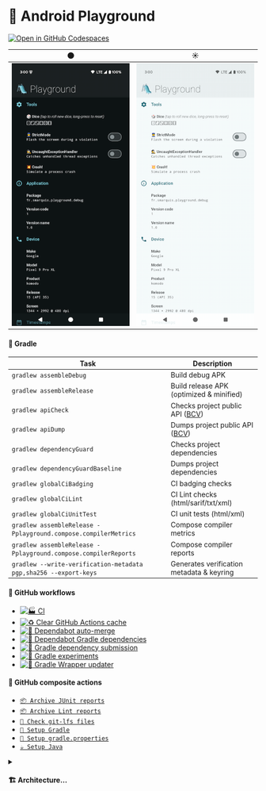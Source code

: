 # 🛝 Android Playground

[![Open in GitHub Codespaces](https://github.com/codespaces/badge.svg)](https://codespaces.new/SimonMarquis/Android-Playground?quickstart=1)

|                                      🌑                                      |                                       ☀️                                        |
|:----------------------------------------------------------------------------:|:-------------------------------------------------------------------------------:|
| [![screenshot dark](art/screenshot-thumb-dark.png)](art/screenshot-dark.png) | [![screenshot light](art/screenshot-thumb-light.png)](art/screenshot-light.png) |

#### 🐘 Gradle

| Task                                                             | Description                                                                                 |
|------------------------------------------------------------------|---------------------------------------------------------------------------------------------|
| `gradlew assembleDebug`                                          | Build debug APK                                                                             |
| `gradlew assembleRelease`                                        | Build release APK (optimized & minified)                                                    |
| `gradlew apiCheck`                                               | Checks project public API ([BCV](https://github.com/Kotlin/binary-compatibility-validator)) |
| `gradlew apiDump`                                                | Dumps project public API ([BCV](https://github.com/Kotlin/binary-compatibility-validator))  |
| `gradlew dependencyGuard`                                        | Checks project dependencies                                                                 |
| `gradlew dependencyGuardBaseline`                                | Dumps project dependencies                                                                  |
| `gradlew globalCiBadging`                                        | CI badging checks                                                                           |
| `gradlew globalCiLint`                                           | CI Lint checks (html/sarif/txt/xml)                                                         |
| `gradlew globalCiUnitTest`                                       | CI unit tests (html/xml)                                                                    |
| `gradlew assembleRelease -Pplayground.compose.compilerMetrics`   | Compose compiler metrics                                                                    |
| `gradlew assembleRelease -Pplayground.compose.compilerReports`   | Compose compiler reports                                                                    |
| `gradlew --write-verification-metadata pgp,sha256 --export-keys` | Generates verification metadata & keyring                                                   |

#### 🐙 GitHub workflows

- [![🏭 CI](https://github.com/SimonMarquis/Android-Playground/actions/workflows/ci.yaml/badge.svg)](https://github.com/SimonMarquis/Android-Playground/actions/workflows/ci.yaml)
- [![♻️ Clear GitHub Actions cache](https://github.com/SimonMarquis/Android-Playground/actions/workflows/clear-cache.yaml/badge.svg)](https://github.com/SimonMarquis/Android-Playground/actions/workflows/clear-cache.yaml)
- [![🤖 Dependabot auto-merge](https://github.com/SimonMarquis/Android-Playground/actions/workflows/dependabot-auto-merge.yaml/badge.svg)](https://github.com/SimonMarquis/Android-Playground/actions/workflows/dependabot-auto-merge.yaml)
- [![🤖 Dependabot Gradle dependencies](https://github.com/SimonMarquis/Android-Playground/actions/workflows/dependabot-gradle-dependencies.yaml/badge.svg)](https://github.com/SimonMarquis/Android-Playground/actions/workflows/dependabot-gradle-dependencies.yaml)
- [![🐘 Gradle dependency submission](https://github.com/SimonMarquis/Android-Playground/actions/workflows/gradle-dependency-submission.yaml/badge.svg)](https://github.com/SimonMarquis/Android-Playground/actions/workflows/gradle-dependency-submission.yaml)
- [![🐘 Gradle experiments](https://github.com/SimonMarquis/Android-Playground/actions/workflows/gradle-experiments.yaml/badge.svg)](https://github.com/SimonMarquis/Android-Playground/actions/workflows/gradle-experiments.yaml)
- [![🐘 Gradle Wrapper updater](https://github.com/SimonMarquis/Android-Playground/actions/workflows/gradle-wrapper-updater.yaml/badge.svg)](https://github.com/SimonMarquis/Android-Playground/actions/workflows/gradle-wrapper-updater.yaml)

#### 🐙 GitHub composite actions

- [`📦 Archive JUnit reports`](.github/actions/archive-junit-reports/action.yaml)
- [`📦 Archive Lint reports`](.github/actions/archive-lint-reports/action.yaml)
- [`👮 Check git-lfs files`](.github/actions/check-git-lfs/action.yaml)
- [`🐘 Setup Gradle`](.github/actions/setup-gradle/action.yaml)
- [`🐘 Setup gradle.properties`](.github/actions/setup-gradle-properties/action.yaml)
- [`☕️ Setup Java`](.github/actions/setup-java/action.yaml)

<details>
<summary><h4>🏗️ Architecture…</h4></summary>

```mermaid
graph LR
  :app[app]:::android
  subgraph :feature
    :feature:home[home]:::android
  end
  subgraph :domain
    :domain:dice[dice]:::jvm
    :domain:settings[settings]:::jvm
  end
  subgraph :data
    :data:dice[dice]:::jvm
    :data:settings[settings]:::jvm
  end
  subgraph :core
    :core:android[android]:::android
    :core:datastore[datastore]:::jvm
    :core:di[di]:::jvm
    :core:ui[ui]:::android
    :core:utils[utils]:::jvm
  end

  :app -.-> :core:android
  :app -.-> :core:di
  :app -.-> :core:ui
  :app -.-> :data:dice
  :app -.-> :data:settings
  :app -.-> :feature:home
  :core:android -.-> :core:di
  :core:android -.-> :core:utils
  :core:datastore -.-> :core:di
  :core:utils -.-> :core:di
  :data:dice -.-> :core:datastore
  :data:dice -.->|test| :core:datastore
  :data:dice -.-> :core:di
  :data:dice -.->|test| :core:utils
  :data:dice -.-> :domain:dice
  :data:settings -.-> :core:datastore
  :data:settings -.->|test| :core:datastore
  :data:settings -.-> :core:di
  :data:settings -.->|test| :core:utils
  :data:settings -.-> :domain:settings
  :feature:home -.-> :core:android
  :feature:home -.-> :core:di
  :feature:home -.-> :core:ui
  :feature:home -.-> :domain:dice
  :feature:home -.-> :domain:settings

  classDef android fill:#3ddc84,stroke:#fff,stroke-width:2px,color:#fff;
  classDef jvm fill:#7F52FF,stroke:#fff,stroke-width:2px,color:#fff;
```

</details>
